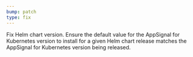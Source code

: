 ```yaml
---
bump: patch
type: fix
---
```


Fix Helm chart version. Ensure the default value for the AppSignal for Kubernetes version to install for a given Helm chart release matches the AppSignal for Kubernetes version being released.
